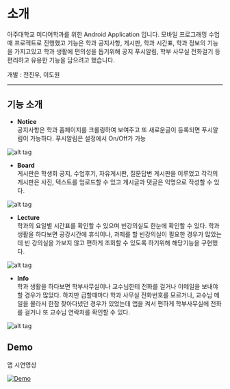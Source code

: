 
# 소개

아주대학교 미디어학과를 위한 Android Application 입니다.
모바일 프로그래밍 수업때 프로젝트로 진행했고 기능은 
학과 공지사항, 게시판, 학과 시간표, 학과 정보의 기능을 가지고있고
학과 생활에 편의성을 돕기위해 공지 푸시알림, 학부 사무실 전화걸기 등 편리하고 유용한 기능을 담으려고 했습니다.

개발 : 전진우, 이도원


-----


기능 소개
-----


 - **Notice**  
 공지사항은 학과 홈페이지를 크롤링하여 보여주고 또 새로운글이 등록되면 푸시알림이 가능하다. 푸시알림은 설정에서 On/Off가 가능

![alt tag](https://github.com/jeonjw/Median/blob/master/images/notice.jpeg)  
 - **Board**  
 게시판은 학생회 공지, 수업후기, 자유게시판, 질문답변 게시판을 이루었고 각각의 게시판은 사진, 텍스트를 업로드할 수 있고 게시글과 댓글은 익명으로 작성할 수 있다.  

![alt tag](https://github.com/jeonjw/Median/blob/master/images/board.jpeg)

 - **Lecture**  
 학과의 요일별 시간표를 확인할 수 있으며 빈강의실도 한눈에 확인할 수 있다.
 학과생활을 하다보면 공강시간에 휴식이나, 과제를 할 빈강의실이 필요한 경우가 많았는데 빈 강의실을 가보지 않고 편하게 조회할 수 있도록 하기위해 해당기능을 구현했다.

![alt tag](https://github.com/jeonjw/Median/blob/master/images/lecture.jpeg)
 - **Info**  
 학과 생활을 하다보면 학부사무실이나 교수님한테 전화를 걸거나 이메일을 보내야할 경우가 많았다. 하지만 급할때마다 학과 사무실 전화번호를 모르거나, 교수님 메일을 몰라서 한참 찾아다녔던 경우가 있었는데 앱을 켜서 편하게 학부사무실에 전화를 걸거나 또 교수님 연락처를 확인할 수 있다.

![alt tag](https://github.com/jeonjw/Median/blob/master/images/info_1.jpeg)



Demo
-----

앱 시연영상

[![Demo](http://img.youtube.com/vi/jNIGVwHBd1M/0.jpg)](https://youtu.be/jNIGVwHBd1M)


